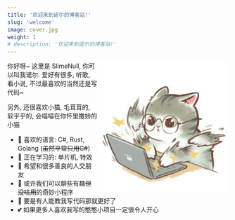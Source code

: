 ```yaml
---
title: '欢迎来到诺尔的博客站!'
slug: 'welcome'
image: cover.jpg
weight: 1
# description: '欢迎来到诺尔的博客站!'
---
```


<img width="300" align="right" src="https://github.com/SlimeNull/SlimeNull/raw/main/img/coding_cat.jpeg"/>

你好呀~ 这里是 SlimeNull, 你可以叫我诺尔. 爱好有很多, 听歌, 看小说, 不过最喜欢的当然还是写代码~

另外, 还很喜欢小猫, 毛茸茸的, 软乎乎的, 会喵喵在你怀里撒娇的小猫

- 🌱 喜欢的语言: C#, Rust, Golang (~~虽然平常只用C#~~)
- 🔭 正在学习的: 单片机, 特效
- 👯 希望和很多善良的人交朋友
- 💬 或许我们可以聊些有趣~~但没啥用~~的奇妙小程序
- 🤔 要是有人能教我写代码那就更好了
- 💕 如果更多人喜欢我写的憨憨小项目一定很令人开心